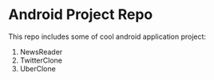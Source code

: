 # Android Project Repo

This repo includes some of cool android application project:

<ol>
<li>NewsReader</li>
<li>TwitterClone</li>
<li>UberClone</li>
</ol>
